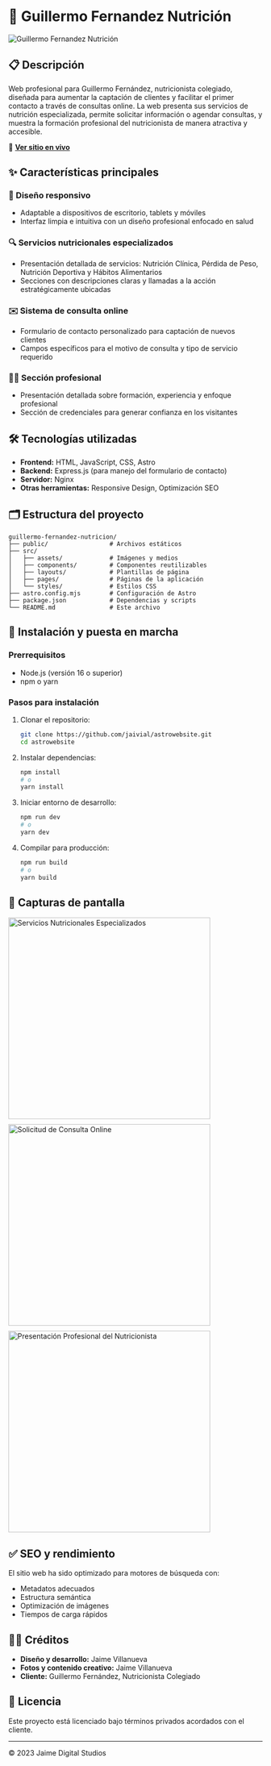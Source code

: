 # 🥗 Guillermo Fernandez Nutrición

![Guillermo Fernandez Nutrición](https://guillermofernandeznutricion.es/assets/opengraph.jpg)

## 📋 Descripción

Web profesional para Guillermo Fernández, nutricionista colegiado, diseñada para aumentar la captación de clientes y facilitar el primer contacto a través de consultas online. La web presenta sus servicios de nutrición especializada, permite solicitar información o agendar consultas, y muestra la formación profesional del nutricionista de manera atractiva y accesible.

🔗 **[Ver sitio en vivo](https://guillermofernandeznutricion.es/)**

## ✨ Características principales

### 📱 Diseño responsivo
- Adaptable a dispositivos de escritorio, tablets y móviles
- Interfaz limpia e intuitiva con un diseño profesional enfocado en salud

### 🔍 Servicios nutricionales especializados
- Presentación detallada de servicios: Nutrición Clínica, Pérdida de Peso, Nutrición Deportiva y Hábitos Alimentarios
- Secciones con descripciones claras y llamadas a la acción estratégicamente ubicadas

### ✉️ Sistema de consulta online
- Formulario de contacto personalizado para captación de nuevos clientes
- Campos específicos para el motivo de consulta y tipo de servicio requerido

### 👨‍⚕️ Sección profesional
- Presentación detallada sobre formación, experiencia y enfoque profesional
- Sección de credenciales para generar confianza en los visitantes

## 🛠️ Tecnologías utilizadas

- **Frontend:** HTML, JavaScript, CSS, Astro
- **Backend:** Express.js (para manejo del formulario de contacto)
- **Servidor:** Nginx
- **Otras herramientas:** Responsive Design, Optimización SEO

## 🗂️ Estructura del proyecto

```
guillermo-fernandez-nutricion/
├── public/                 # Archivos estáticos
├── src/
│   ├── assets/             # Imágenes y medios
│   ├── components/         # Componentes reutilizables
│   ├── layouts/            # Plantillas de página
│   ├── pages/              # Páginas de la aplicación
│   └── styles/             # Estilos CSS
├── astro.config.mjs        # Configuración de Astro
├── package.json            # Dependencias y scripts
└── README.md               # Este archivo
```

## 🚀 Instalación y puesta en marcha

### Prerrequisitos
- Node.js (versión 16 o superior)
- npm o yarn

### Pasos para instalación

1. Clonar el repositorio:
   ```bash
   git clone https://github.com/jaivial/astrowebsite.git
   cd astrowebsite
   ```

2. Instalar dependencias:
   ```bash
   npm install
   # o
   yarn install
   ```

3. Iniciar entorno de desarrollo:
   ```bash
   npm run dev
   # o
   yarn dev
   ```

4. Compilar para producción:
   ```bash
   npm run build
   # o
   yarn build
   ```

## 📸 Capturas de pantalla

<div style="display: flex; gap: 10px; flex-wrap: wrap;">
  <img src="src/assets/images/guilleromofernandeznutricion/guille1.jpg" width="400" alt="Servicios Nutricionales Especializados" />
  <img src="src/assets/images/guilleromofernandeznutricion/guille2.jpg" width="400" alt="Solicitud de Consulta Online" />
  <img src="src/assets/images/guilleromofernandeznutricion/guille3.jpg" width="400" alt="Presentación Profesional del Nutricionista" />
</div>

## ✅ SEO y rendimiento

El sitio web ha sido optimizado para motores de búsqueda con:
- Metadatos adecuados
- Estructura semántica
- Optimización de imágenes
- Tiempos de carga rápidos

## 👨‍💻 Créditos

- **Diseño y desarrollo:** Jaime Villanueva
- **Fotos y contenido creativo:** Jaime Villanueva
- **Cliente:** Guillermo Fernández, Nutricionista Colegiado

## 📄 Licencia

Este proyecto está licenciado bajo términos privados acordados con el cliente.

---

© 2023 Jaime Digital Studios
